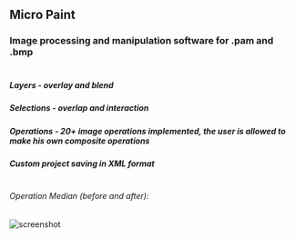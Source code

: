 ## Micro Paint 
### Image processing and manipulation software for .pam and .bmp<br/><br/>
##### Layers - overlay and blend 
##### Selections - overlap and interaction
##### Operations - 20+ image operations implemented, the user is allowed to make his own composite operations
##### Custom project saving in XML format<br/><br/>
###### Operation Median (before and after):
![screenshot](https://i.imgur.com/Vztavd7.png)
